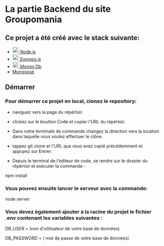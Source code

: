 # La partie Backend du site Groupomania 


## Ce projet a été créé avec le stack suivante:

- <a  href="https://nodejs.org/"  title="Node.js"><img  src="https://github.com/get-icon/geticon/raw/master/icons/nodejs-icon.svg"  alt="Node.js"  width="21px"  height="21px"> Node.js</a>
- <a  href="https://expressjs.com/"  title="Express"><img  src="https://github.com/get-icon/geticon/raw/master/icons/express.svg"  alt="Express"  width="21px"  height="21px"> Express.js</a>
- <a  href="https://www.mongodb.com/"  title="Express"><img  src="https://github.com/get-icon/geticon/raw/master/icons/mongodb-icon.svg"  alt="Mongo Db"  width="21px"  height="21px"> Mongo Db</a>
- <a  href="https://mongoosejs.com/"  title="Express">Mongoose</a>

 
## Démarrer

### Pour démarrer ce projet en local, clonez le repository: 

- naviguez vers la page du répértoir.

- clickez sur le boutton Code et copier l'URL du répértoir.

- Dans votre terminale de commande changez la direction vers la location dans laquelle vous voulez effectuer le clône.

- tappez git clone et l'URL que vous avez copié précédemment et appuyez sur Entrer.

- Depuis le terminal de l'éditeur de code, se rendre sur le dossier du répértoir et exécuter la commande :

npm install

### Vous pouvez ensuite lancer le serveur avec la commande:

node server

### Vous devez également ajouter à la racine du projet le fichier .env contenant les variables suivantes :

DB_USER = (non d'utilisateur de votre base de données)

DB_PASSWORD = ( mot de passe de votre base de données)
